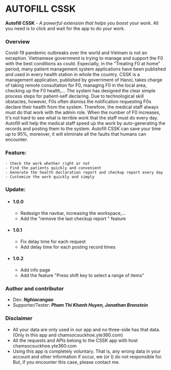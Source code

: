 # AUTOFILL CSSK

**Autofill CSSK** _- A powerful extension that helps you boost your work._
All you need is to click and wait for the app to do your work.

### Overview

Covid-19 pandemic outbreaks over the world and Vietnam is not an exception. Vietnamese government is trying to manage and support the F0 with the best conditions as could. Especially, in the "Treating F0 at home" period, many patient management system applications have been published and used in every health station in whole the country.
CSSK is a management application, published by government of Hanoi, takes charge of taking remote consultation for F0, managing F0 in the local area, checking up the F0 health,...
The system has designed the clear simple process steps for patient-self declaring. Due to technological skill obstacles, however, F0s often dismiss the notification requesting  F0s declare their health from the system. Therefore, the medical staff always must do that work with the admin role. When the number of F0 increases, it's not hard to see what is terrible work that the staff must do every day.
Autofill will help the medical staff speed up the work by auto-generating the records and posting them to the system. Autofill CSSK can save your time up to 95%, moreover, it will eliminate all the faults that humans can encounter.

### Feature:

```
- Check the work whether right or not
- Find the patients quickly and convenient
- Generate the health declaration report and checkup report every day
- Customize the work quickly and simply
```

### Update:

- #### 1.0.0
  - Redesign the navbar, increasing the workspace,...
  - Add the "remove the last checkup report " feature
- #### 1.0.1
  - Fix delay time for each request
  - Add delay time for each posting record times
- #### 1.0.2
  - Add info page
  - Add the feature "Press shift key to select a range of items"

### Author and contributor
- Dev: **_Nghiacangao_**
- Supporter/Tester: **_Pham Thi Khanh Huyen, Jonathan Bronstein_**
### Disclaimer

- All your data are only used in our app and no three-side has that data. (Only in this app and chamsocsuckhoe.yte360.com)
- All the requests and APIs belong to the CSSK app with host chamsocsuckhoe.yte360.com
- Using this app is completely voluntary. That is, any wrong data in your account and other information if occur, we (or I) do not responsible for. But, if you encounter this case, please contact me.
